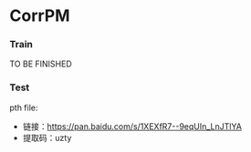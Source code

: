 # CorrPM

### Train
TO BE FINISHED

### Test
pth file: 
- 链接：https://pan.baidu.com/s/1XEXfR7--9eqUIn_LnJTlYA 
- 提取码：uzty
